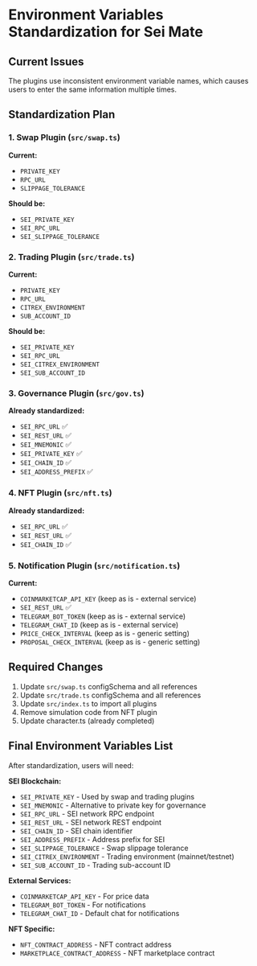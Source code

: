 # Environment Variables Standardization for Sei Mate

## Current Issues
The plugins use inconsistent environment variable names, which causes users to enter the same information multiple times.

## Standardization Plan

### 1. Swap Plugin (`src/swap.ts`)
**Current:**
- `PRIVATE_KEY` 
- `RPC_URL`
- `SLIPPAGE_TOLERANCE`

**Should be:**
- `SEI_PRIVATE_KEY`
- `SEI_RPC_URL` 
- `SEI_SLIPPAGE_TOLERANCE`

### 2. Trading Plugin (`src/trade.ts`)
**Current:**
- `PRIVATE_KEY`
- `RPC_URL`
- `CITREX_ENVIRONMENT`
- `SUB_ACCOUNT_ID`

**Should be:**
- `SEI_PRIVATE_KEY`
- `SEI_RPC_URL`
- `SEI_CITREX_ENVIRONMENT`
- `SEI_SUB_ACCOUNT_ID`

### 3. Governance Plugin (`src/gov.ts`)
**Already standardized:**
- `SEI_RPC_URL` ✅
- `SEI_REST_URL` ✅
- `SEI_MNEMONIC` ✅
- `SEI_PRIVATE_KEY` ✅
- `SEI_CHAIN_ID` ✅
- `SEI_ADDRESS_PREFIX` ✅

### 4. NFT Plugin (`src/nft.ts`)
**Already standardized:**
- `SEI_RPC_URL` ✅
- `SEI_REST_URL` ✅
- `SEI_CHAIN_ID` ✅

### 5. Notification Plugin (`src/notification.ts`)
**Current:**
- `COINMARKETCAP_API_KEY` (keep as is - external service)
- `SEI_REST_URL` ✅
- `TELEGRAM_BOT_TOKEN` (keep as is - external service)
- `TELEGRAM_CHAT_ID` (keep as is - external service)
- `PRICE_CHECK_INTERVAL` (keep as is - generic setting)
- `PROPOSAL_CHECK_INTERVAL` (keep as is - generic setting)

## Required Changes

1. Update `src/swap.ts` configSchema and all references
2. Update `src/trade.ts` configSchema and all references  
3. Update `src/index.ts` to import all plugins
4. Remove simulation code from NFT plugin
5. Update character.ts (already completed)

## Final Environment Variables List
After standardization, users will need:

**SEI Blockchain:**
- `SEI_PRIVATE_KEY` - Used by swap and trading plugins
- `SEI_MNEMONIC` - Alternative to private key for governance
- `SEI_RPC_URL` - SEI network RPC endpoint
- `SEI_REST_URL` - SEI network REST endpoint
- `SEI_CHAIN_ID` - SEI chain identifier
- `SEI_ADDRESS_PREFIX` - Address prefix for SEI
- `SEI_SLIPPAGE_TOLERANCE` - Swap slippage tolerance
- `SEI_CITREX_ENVIRONMENT` - Trading environment (mainnet/testnet)
- `SEI_SUB_ACCOUNT_ID` - Trading sub-account ID

**External Services:**
- `COINMARKETCAP_API_KEY` - For price data
- `TELEGRAM_BOT_TOKEN` - For notifications
- `TELEGRAM_CHAT_ID` - Default chat for notifications

**NFT Specific:**
- `NFT_CONTRACT_ADDRESS` - NFT contract address
- `MARKETPLACE_CONTRACT_ADDRESS` - NFT marketplace contract